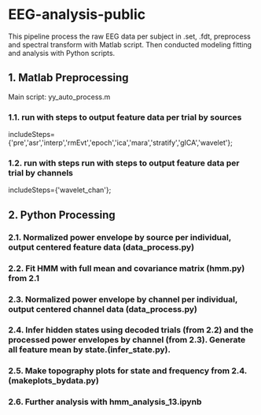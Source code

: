 # EEG-analysis-public

This pipeline process the raw EEG data per subject in .set, .fdt, preprocess and spectral transform with Matlab script. Then conducted modeling fitting and analysis with Python scripts. 


## 1.	Matlab Preprocessing
 Main script: yy_auto_process.m
 ### 1.1.	run with steps to output feature data per trial by sources 
 includeSteps={'pre','asr','interp','rmEvt','epoch','ica','mara','stratify','gICA','wavelet'};
### 1.2.	run with steps run with steps to output feature data per trial by channels 
includeSteps={'wavelet_chan'};
## 2.	Python Processing
### 2.1.	Normalized power envelope by source per individual, output centered feature data (data_process.py)
### 2.2.	Fit HMM with full mean and covariance matrix (hmm.py) from 2.1
### 2.3.	Normalized power envelope by channel per individual, output centered channel data (data_process.py)
### 2.4.	Infer hidden states using decoded trials (from 2.2) and the processed power envelopes by channel (from 2.3). Generate all feature mean by state.(infer_state.py).
### 2.5.	Make topography plots for state and frequency from 2.4. (makeplots_bydata.py)
### 2.6.	Further analysis with hmm_analysis_13.ipynb

